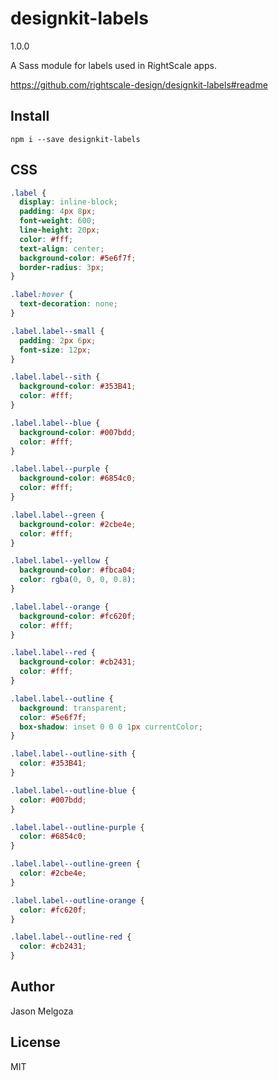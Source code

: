 # designkit-labels
1.0.0

A Sass module for labels used in RightScale apps.

https://github.com/rightscale-design/designkit-labels#readme

## Install
```
npm i --save designkit-labels
```

## CSS

```css
.label {
  display: inline-block;
  padding: 4px 8px;
  font-weight: 600;
  line-height: 20px;
  color: #fff;
  text-align: center;
  background-color: #5e6f7f;
  border-radius: 3px;
}

.label:hover {
  text-decoration: none;
}

.label.label--small {
  padding: 2px 6px;
  font-size: 12px;
}

.label.label--sith {
  background-color: #353B41;
  color: #fff;
}

.label.label--blue {
  background-color: #007bdd;
  color: #fff;
}

.label.label--purple {
  background-color: #6854c0;
  color: #fff;
}

.label.label--green {
  background-color: #2cbe4e;
  color: #fff;
}

.label.label--yellow {
  background-color: #fbca04;
  color: rgba(0, 0, 0, 0.8);
}

.label.label--orange {
  background-color: #fc620f;
  color: #fff;
}

.label.label--red {
  background-color: #cb2431;
  color: #fff;
}

.label.label--outline {
  background: transparent;
  color: #5e6f7f;
  box-shadow: inset 0 0 0 1px currentColor;
}

.label.label--outline-sith {
  color: #353B41;
}

.label.label--outline-blue {
  color: #007bdd;
}

.label.label--outline-purple {
  color: #6854c0;
}

.label.label--outline-green {
  color: #2cbe4e;
}

.label.label--outline-orange {
  color: #fc620f;
}

.label.label--outline-red {
  color: #cb2431;
}

```

## Author

Jason Melgoza

## License

MIT
